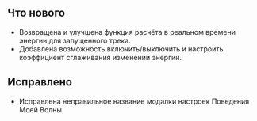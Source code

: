 ## Что нового
- Возвращена и улучшена функция расчёта в реальном времени энергии для запущенного трека.
- Добавлена возможность включить/выключить и настроить коэффициент сглаживания изменений энергии.

## Исправлено
- Исправлена неправильное название модалки настроек Поведения Моей Волны.
